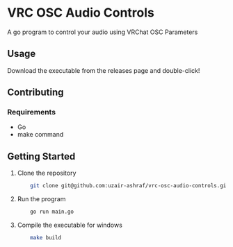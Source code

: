 # VRC OSC Audio Controls

A go program to control your audio using VRChat OSC Parameters

## Usage

Download the executable from the releases page and double-click!

## Contributing

### Requirements
- Go
- make command

## Getting Started

1. Clone the repository
    ```bash
        git clone git@github.com:uzair-ashraf/vrc-osc-audio-controls.git
    ```
2. Run the program
    ```bash
        go run main.go
    ```
1. Compile the executable for windows
    ```bash
        make build
    ```